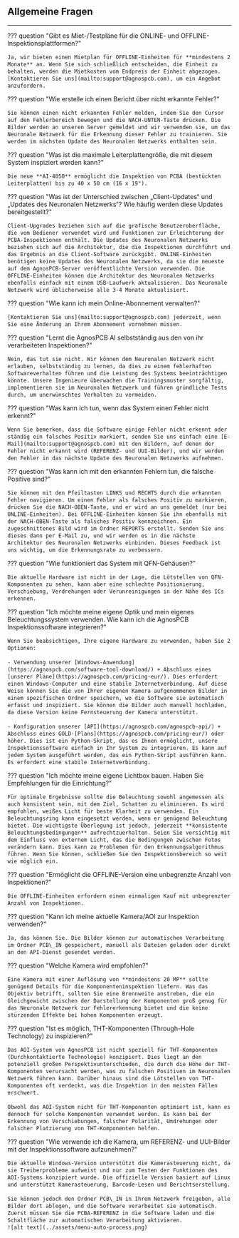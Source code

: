 ## **Allgemeine Fragen**
___

??? question "Gibt es Miet-/Testpläne für die ONLINE- und OFFLINE-Inspektionsplattformen?"

    Ja, wir bieten einen Mietplan für OFFLINE-Einheiten für **mindestens 2 Monate** an. Wenn Sie sich schließlich entscheiden, die Einheit zu behalten, werden die Mietkosten vom Endpreis der Einheit abgezogen. [Kontaktieren Sie uns](mailto:support@agnospcb.com), um ein Angebot anzufordern.

??? question "Wie erstelle ich einen Bericht über nicht erkannte Fehler?"

    Sie können einen nicht erkannten Fehler melden, indem Sie den Cursor auf den Fehlerbereich bewegen und die NACH-UNTEN-Taste drücken. Die Bilder werden an unseren Server gemeldet und wir verwenden sie, um das Neuronale Netzwerk für die Erkennung dieser Fehler zu trainieren. Sie werden im nächsten Update des Neuronalen Netzwerks enthalten sein.

??? question "Was ist die maximale Leiterplattengröße, die mit diesem System inspiziert werden kann?"

    Die neue **AI-4050** ermöglicht die Inspektion von PCBA (bestückten Leiterplatten) bis zu 40 x 50 cm (16 x 19").

??? question "Was ist der Unterschied zwischen „Client-Updates“ und „Updates des Neuronalen Netzwerks“? Wie häufig werden diese Updates bereitgestellt?"

    Client-Upgrades beziehen sich auf die grafische Benutzeroberfläche, die vom Bediener verwendet wird und Funktionen zur Erleichterung der PCBA-Inspektionen enthält. Die Updates des Neuronalen Netzwerks beziehen sich auf die Architektur, die die Inspektionen durchführt und das Ergebnis an die Client-Software zurückgibt. ONLINE-Einheiten benötigen keine Updates des Neuronalen Netzwerks, da sie die neueste auf dem AgnosPCB-Server veröffentlichte Version verwenden. Die OFFLINE-Einheiten können die Architektur des Neuronalen Netzwerks ebenfalls einfach mit einem USB-Laufwerk aktualisieren. Das Neuronale Netzwerk wird üblicherweise alle 3-4 Monate aktualisiert.

??? question "Wie kann ich mein Online-Abonnement verwalten?"

    [Kontaktieren Sie uns](mailto:support@agnospcb.com) jederzeit, wenn Sie eine Änderung an Ihrem Abonnement vornehmen müssen.

??? question "Lernt die AgnosPCB AI selbstständig aus den von ihr verarbeiteten Inspektionen?"

    Nein, das tut sie nicht. Wir können dem Neuronalen Netzwerk nicht erlauben, selbstständig zu lernen, da dies zu einem fehlerhaften Softwareverhalten führen und die Leistung des Systems beeinträchtigen könnte. Unsere Ingenieure überwachen die Trainingsmuster sorgfältig, implementieren sie im Neuronalen Netzwerk und führen gründliche Tests durch, um unerwünschtes Verhalten zu vermeiden.

??? question "Was kann ich tun, wenn das System einen Fehler nicht erkennt?"

    Wenn Sie bemerken, dass die Software einige Fehler nicht erkennt oder ständig ein falsches Positiv markiert, senden Sie uns einfach eine [E-Mail](mailto:support@agnospcb.com) mit den Bildern, auf denen der Fehler nicht erkannt wird (REFERENZ- und UUI-Bilder), und wir werden den Fehler in das nächste Update des Neuronalen Netzwerks aufnehmen.

??? question "Was kann ich mit den erkannten Fehlern tun, die falsche Positive sind?"

    Sie können mit den Pfeiltasten LINKS und RECHTS durch die erkannten Fehler navigieren. Um einen Fehler als falsches Positiv zu markieren, drücken Sie die NACH-OBEN-Taste, und er wird an uns gemeldet (nur bei ONLINE-Einheiten). Bei OFFLINE-Einheiten können Sie ihn ebenfalls mit der NACH-OBEN-Taste als falsches Positiv kennzeichnen. Ein zugeschnittenes Bild wird im Ordner REPORTS erstellt. Senden Sie uns dieses dann per E-Mail zu, und wir werden es in die nächste Architektur des Neuronalen Netzwerks einbinden. Dieses Feedback ist uns wichtig, um die Erkennungsrate zu verbessern.

??? question "Wie funktioniert das System mit QFN-Gehäusen?"

    Die aktuelle Hardware ist nicht in der Lage, die Lötstellen von QFN-Komponenten zu sehen, kann aber eine schlechte Positionierung, Verschiebung, Verdrehungen oder Verunreinigungen in der Nähe des ICs erkennen.

??? question "Ich möchte meine eigene Optik und mein eigenes Beleuchtungssystem verwenden. Wie kann ich die AgnosPCB Inspektionssoftware integrieren?"

    Wenn Sie beabsichtigen, Ihre eigene Hardware zu verwenden, haben Sie 2 Optionen:

    - Verwendung unserer [Windows-Anwendung](https://agnospcb.com/software-tool-download/) + Abschluss eines [unserer Pläne](https://agnospcb.com/pricing-eur/). Dies erfordert einen Windows-Computer und eine stabile Internetverbindung. Auf diese Weise können Sie die von Ihrer eigenen Kamera aufgenommenen Bilder in einem spezifischen Ordner speichern, wo die Software sie automatisch erfasst und inspiziert. Sie können die Bilder auch manuell hochladen, da diese Version keine Fernsteuerung der Kamera unterstützt.

    - Konfiguration unserer [API](https://agnospcb.com/agnospcb-api/) + Abschluss eines GOLD-[Plans](https://agnospcb.com/pricing-eur/) oder höher. Dies ist ein Python-Skript, das es Ihnen ermöglicht, unsere Inspektionssoftware einfach in Ihr System zu integrieren. Es kann auf jedem System ausgeführt werden, das ein Python-Skript ausführen kann. Es erfordert eine stabile Internetverbindung.

??? question "Ich möchte meine eigene Lichtbox bauen. Haben Sie Empfehlungen für die Einrichtung?"

    Für optimale Ergebnisse sollte die Beleuchtung sowohl angemessen als auch konsistent sein, mit dem Ziel, Schatten zu eliminieren. Es wird empfohlen, weißes Licht für beste Klarheit zu verwenden. Ein Beleuchtungsring kann eingesetzt werden, wenn er genügend Beleuchtung bietet. Die wichtigste Überlegung ist jedoch, jederzeit **konsistente Beleuchtungsbedingungen** aufrechtzuerhalten. Seien Sie vorsichtig mit dem Einfluss von externem Licht, das die Bedingungen zwischen Fotos verändern kann. Dies kann zu Problemen für den Erkennungsalgorithmus führen. Wenn Sie können, schließen Sie den Inspektionsbereich so weit wie möglich ein.

??? question "Ermöglicht die OFFLINE-Version eine unbegrenzte Anzahl von Inspektionen?"

    Die OFFLINE-Einheiten erfordern einen einmaligen Kauf mit unbegrenzter Anzahl von Inspektionen.

??? question "Kann ich meine aktuelle Kamera/AOI zur Inspektion verwenden?"

    Ja, das können Sie. Die Bilder können zur automatischen Verarbeitung im Ordner PCB\_IN gespeichert, manuell als Dateien geladen oder direkt an den API-Dienst gesendet werden.

??? question "Welche Kamera wird empfohlen?"

    Eine Kamera mit einer Auflösung von **mindestens 20 MP** sollte genügend Details für die Komponenteninspektion liefern. Was das Objektiv betrifft, sollten Sie eine Brennweite anstreben, die ein Gleichgewicht zwischen der Darstellung der Komponenten groß genug für das Neuronale Netzwerk zur Fehlererkennung bietet und die keine stürzenden Effekte bei hohen Komponenten erzeugt.

??? question "Ist es möglich, THT-Komponenten (Through-Hole Technology) zu inspizieren?"

    Das AOI-System von AgnosPCB ist nicht speziell für THT-Komponenten (Durchkontaktierte Technologie) konzipiert. Dies liegt an den potenziell großen Perspektivunterschieden, die durch die Höhe der THT-Komponenten verursacht werden, was zu falschen Positiven im Neuronalen Netzwerk führen kann. Darüber hinaus sind die Lötstellen von THT-Komponenten oft verdeckt, was die Inspektion in den meisten Fällen erschwert.
    
    Obwohl das AOI-System nicht für THT-Komponenten optimiert ist, kann es dennoch für solche Komponenten verwendet werden. Es kann bei der Erkennung von Verschiebungen, falscher Polarität, Umdrehungen oder falscher Platzierung von THT-Komponenten helfen.

??? question "Wie verwende ich die Kamera, um REFERENZ- und UUI-Bilder mit der Inspektionssoftware aufzunehmen?"

    Die aktuelle Windows-Version unterstützt die Kamerasteuerung nicht, da sie Treiberprobleme aufweist und nur zum Testen der Funktionen des AOI-Systems konzipiert wurde. Die offizielle Version basiert auf Linux und unterstützt Kamerasteuerung, Barcode-Lesen und Berichtserstellung.
    
    Sie können jedoch den Ordner PCB\_IN in Ihrem Netzwerk freigeben, alle Bilder dort ablegen, und die Software verarbeitet sie automatisch. Zuerst müssen Sie die PCBA-REFERENZ in die Software laden und die Schaltfläche zur automatischen Verarbeitung aktivieren.
    ![alt text](../assets/menu-auto-process.png)